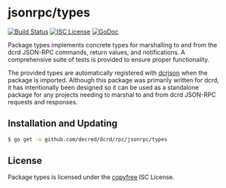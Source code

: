 jsonrpc/types
=============

[![Build Status](https://github.com/decred/dcrd/workflows/Build%20and%20Test/badge.svg)](https://github.com/decred/dcrd/actions)
[![ISC License](https://img.shields.io/badge/license-ISC-blue.svg)](http://copyfree.org)
[![GoDoc](https://img.shields.io/badge/godoc-reference-blue.svg)](https://godoc.org/github.com/decred/dcrd/rpc/jsonrpc/types)

Package types implements concrete types for marshalling to and from the dcrd
JSON-RPC commands, return values, and notifications.  A comprehensive suite of
tests is provided to ensure proper functionality.

The provided types are automatically registered with
[dcrjson](https://github.com/decred/dcrd/tree/master/dcrjson) when the package
is imported.  Although this package was primarily written for dcrd, it has
intentionally been designed so it can be used as a standalone package for any
projects needing to marshal to and from dcrd JSON-RPC requests and responses.

## Installation and Updating

```bash
$ go get -u github.com/decred/dcrd/rpc/jsonrpc/types
```

## License

Package types is licensed under the [copyfree](http://copyfree.org) ISC License.
